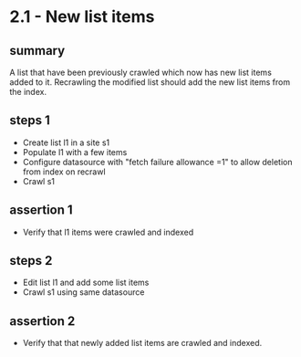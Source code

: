 # 2.1 - New list items

## summary 

A list that have been previously crawled which now has new list items added to it. Recrawling the modified list should add the new list items from the index.

## steps 1

  * Create list l1 in a site s1
  * Populate l1 with a few items
  * Configure datasource with "fetch failure allowance =1" to allow deletion from index on recrawl
  * Crawl s1 
  
## assertion 1 

  * Verify that l1 items were crawled and indexed

## steps 2

  * Edit list l1 and add some list items
  * Crawl s1 using same datasource

## assertion 2

  * Verify that that newly added list items are crawled and indexed.

